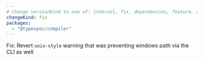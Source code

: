 ```yaml
---
# Change versionKind to one of: internal, fix, dependencies, feature, deprecation, breaking
changeKind: fix
packages:
  - "@typespec/compiler"
---
```


Fix: Revert `unix-style` warning that was preventing windows path via the CLI as well
